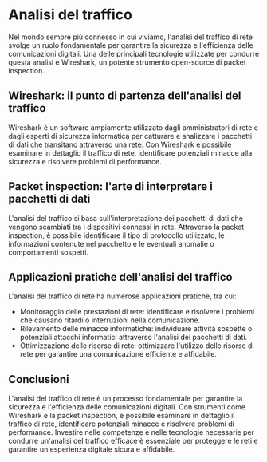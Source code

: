 # Analisi del traffico

Nel mondo sempre più connesso in cui viviamo, l'analisi del traffico di rete svolge un ruolo fondamentale per garantire la sicurezza e l'efficienza delle comunicazioni digitali. Una delle principali tecnologie utilizzate per condurre questa analisi è Wireshark, un potente strumento open-source di packet inspection.

## Wireshark: il punto di partenza dell'analisi del traffico

Wireshark è un software ampiamente utilizzato dagli amministratori di rete e dagli esperti di sicurezza informatica per catturare e analizzare i pacchetti di dati che transitano attraverso una rete. Con Wireshark è possibile esaminare in dettaglio il traffico di rete, identificare potenziali minacce alla sicurezza e risolvere problemi di performance.

## Packet inspection: l'arte di interpretare i pacchetti di dati

L'analisi del traffico si basa sull'interpretazione dei pacchetti di dati che vengono scambiati tra i dispositivi connessi in rete. Attraverso la packet inspection, è possibile identificare il tipo di protocollo utilizzato, le informazioni contenute nel pacchetto e le eventuali anomalie o comportamenti sospetti.

## Applicazioni pratiche dell'analisi del traffico

L'analisi del traffico di rete ha numerose applicazioni pratiche, tra cui:

- Monitoraggio delle prestazioni di rete: identificare e risolvere i problemi che causano ritardi o interruzioni nella comunicazione.
- Rilevamento delle minacce informatiche: individuare attività sospette o potenziali attacchi informatici attraverso l'analisi dei pacchetti di dati.
- Ottimizzazione delle risorse di rete: ottimizzare l'utilizzo delle risorse di rete per garantire una comunicazione efficiente e affidabile.

## Conclusioni

L'analisi del traffico di rete è un processo fondamentale per garantire la sicurezza e l'efficienza delle comunicazioni digitali. Con strumenti come Wireshark e la packet inspection, è possibile esaminare in dettaglio il traffico di rete, identificare potenziali minacce e risolvere problemi di performance. Investire nelle competenze e nelle tecnologie necessarie per condurre un'analisi del traffico efficace è essenziale per proteggere le reti e garantire un'esperienza digitale sicura e affidabile.